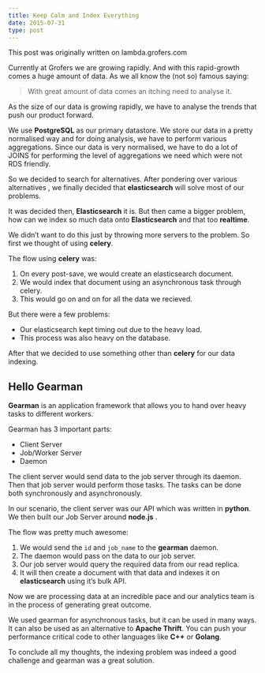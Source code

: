 ```yaml
---
title: Keep Calm and Index Everything
date: 2015-07-31
type: post
---
```


This post was originally written on lambda.grofers.com


Currently at Grofers we are growing rapidly. And with this rapid-growth comes a huge amount of data. As we all know the (not so) famous saying:

> With great amount of data comes an itching need to analyse it.

As the size of our data is growing rapidly, we have to analyse the trends that push our product forward.

We use **PostgreSQL** as our primary datastore. We store our data in a pretty normalised way and for doing analysis, we have to perform various aggregations. Since our data is very normalised, we have to do a lot of JOINS for performing the level of aggregations we need which were not RDS friendly.

So we decided to search for alternatives. After pondering over various alternatives , we finally decided that **elasticsearch** will solve most of our problems.

It was decided then, **Elasticsearch** it is. But then came a bigger problem, how can we index so much data onto **Elasticsearch** and that too **realtime**.

We didn’t want to do this just by throwing more servers to the problem. So first we thought of using **celery**.

The flow using **celery** was:

1. On every post-save, we would create an elasticsearch document.
2. We would index that document using an asynchronous task through celery.
3. This would go on and on for all the data we recieved.

But there were a few problems:
* Our elasticsearch kept timing out due to the heavy load.
* This process was also heavy on the database.

After that we decided to use something other than **celery** for our data indexing.

## Hello Gearman
**Gearman** is an application framework that allows you to hand over heavy tasks to different workers.

Gearman has 3 important parts:
* Client Server
* Job/Worker Server
* Daemon

The client server would send data to the job server through its daemon. Then that job server would perform those tasks. The tasks can be done both synchronously and asynchronously.

In our scenario, the client server was our API which was written in **python**. We then built our Job Server around **node.js** .

The flow was pretty much awesome:

1. We would send the `id` and `job_name` to the **gearman** daemon.
2. The daemon would pass on the data to our job server.
3. Our job server would query the required data from our read replica.
4. It will then create a document with that data and indexes it on **elasticsearch** using it’s bulk API.

Now we are processing data at an incredible pace and our analytics team is in the process of generating great outcome.

We used gearman for asynchronous tasks, but it can be used in many ways. It can also be used as an alternative to **Apache Thrift**. You can push your performance critical code to other languages like **C++** or **Golang**.

To conclude all my thoughts, the indexing problem was indeed a good challenge and gearman was a great solution.
